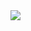 <img src="https://capsule-render.vercel.app/api?type=venom&color=#000000&height=300&section=header&text=capsule%20render&fontSize=90" />
